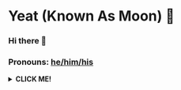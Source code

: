 

# Yeat (Known As Moon) 💌

### Hi there 👋

### Pronouns: [he/him/his](https://pronoun.is/he)

<details>
    <summary><strong>CLICK ME!</strong></summary>
    <details>
      <summary><strong>CLICK ME AGAIN!</strong></summary>
      <ul>

<p align="center">
  <a href="https://solo.to/greddy"><img src="https://pbs.twimg.com/profile_images/1514557517321453579/zxaxAfjY_400x400.jpg" width="350" height="350" alt="daddy"></a>
</p>
<div align="center">

